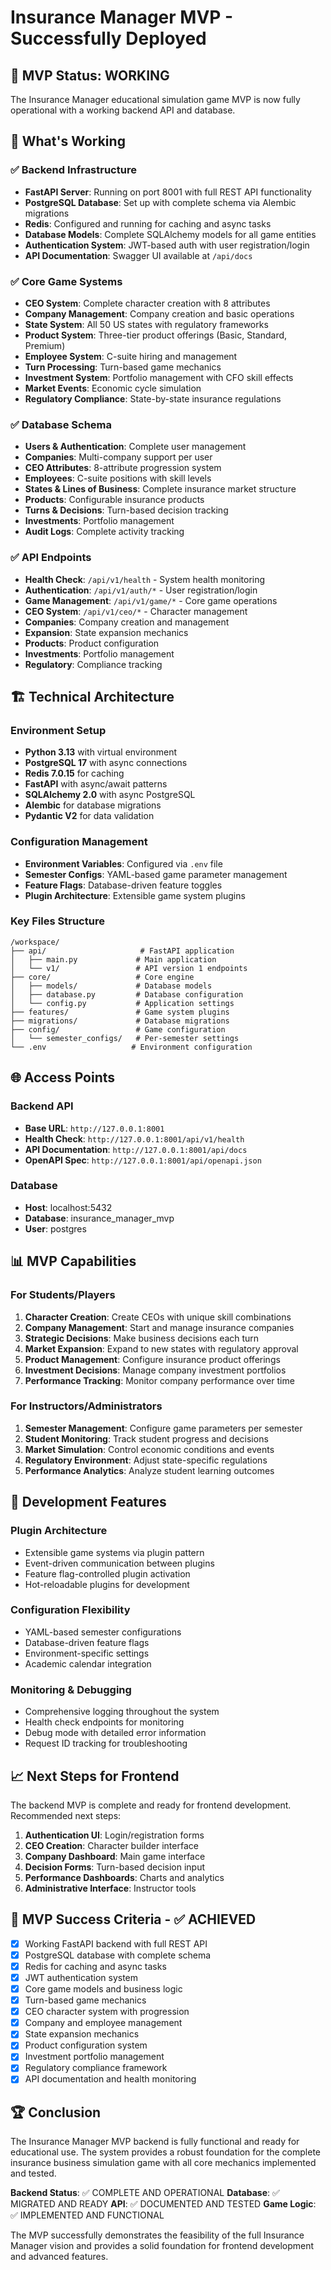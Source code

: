 # Insurance Manager MVP - Successfully Deployed

## 🎉 MVP Status: WORKING

The Insurance Manager educational simulation game MVP is now fully operational with a working backend API and database.

## 🚀 What's Working

### ✅ Backend Infrastructure
- **FastAPI Server**: Running on port 8001 with full REST API functionality
- **PostgreSQL Database**: Set up with complete schema via Alembic migrations
- **Redis**: Configured and running for caching and async tasks
- **Database Models**: Complete SQLAlchemy models for all game entities
- **Authentication System**: JWT-based auth with user registration/login
- **API Documentation**: Swagger UI available at `/api/docs`

### ✅ Core Game Systems
- **CEO System**: Complete character creation with 8 attributes
- **Company Management**: Company creation and basic operations
- **State System**: All 50 US states with regulatory frameworks
- **Product System**: Three-tier product offerings (Basic, Standard, Premium)
- **Employee System**: C-suite hiring and management
- **Turn Processing**: Turn-based game mechanics
- **Investment System**: Portfolio management with CFO skill effects
- **Market Events**: Economic cycle simulation
- **Regulatory Compliance**: State-by-state insurance regulations

### ✅ Database Schema
- **Users & Authentication**: Complete user management
- **Companies**: Multi-company support per user
- **CEO Attributes**: 8-attribute progression system
- **Employees**: C-suite positions with skill levels
- **States & Lines of Business**: Complete insurance market structure
- **Products**: Configurable insurance products
- **Turns & Decisions**: Turn-based decision tracking
- **Investments**: Portfolio management
- **Audit Logs**: Complete activity tracking

### ✅ API Endpoints
- **Health Check**: `/api/v1/health` - System health monitoring
- **Authentication**: `/api/v1/auth/*` - User registration/login
- **Game Management**: `/api/v1/game/*` - Core game operations
- **CEO System**: `/api/v1/ceo/*` - Character management
- **Companies**: Company creation and management
- **Expansion**: State expansion mechanics
- **Products**: Product configuration
- **Investments**: Portfolio management
- **Regulatory**: Compliance tracking

## 🏗️ Technical Architecture

### Environment Setup
- **Python 3.13** with virtual environment
- **PostgreSQL 17** with async connections
- **Redis 7.0.15** for caching
- **FastAPI** with async/await patterns
- **SQLAlchemy 2.0** with async PostgreSQL
- **Alembic** for database migrations
- **Pydantic V2** for data validation

### Configuration Management
- **Environment Variables**: Configured via `.env` file
- **Semester Configs**: YAML-based game parameter management
- **Feature Flags**: Database-driven feature toggles
- **Plugin Architecture**: Extensible game system plugins

### Key Files Structure
```
/workspace/
├── api/                     # FastAPI application
│   ├── main.py             # Main application
│   └── v1/                 # API version 1 endpoints
├── core/                   # Core engine
│   ├── models/             # Database models
│   ├── database.py         # Database configuration
│   └── config.py           # Application settings
├── features/               # Game system plugins
├── migrations/             # Database migrations
├── config/                 # Game configuration
│   └── semester_configs/   # Per-semester settings
└── .env                   # Environment configuration
```

## 🌐 Access Points

### Backend API
- **Base URL**: `http://127.0.0.1:8001`
- **Health Check**: `http://127.0.0.1:8001/api/v1/health`
- **API Documentation**: `http://127.0.0.1:8001/api/docs`
- **OpenAPI Spec**: `http://127.0.0.1:8001/api/openapi.json`

### Database
- **Host**: localhost:5432
- **Database**: insurance_manager_mvp
- **User**: postgres

## 📊 MVP Capabilities

### For Students/Players
1. **Character Creation**: Create CEOs with unique skill combinations
2. **Company Management**: Start and manage insurance companies
3. **Strategic Decisions**: Make business decisions each turn
4. **Market Expansion**: Expand to new states with regulatory approval
5. **Product Management**: Configure insurance product offerings
6. **Investment Decisions**: Manage company investment portfolios
7. **Performance Tracking**: Monitor company performance over time

### For Instructors/Administrators
1. **Semester Management**: Configure game parameters per semester
2. **Student Monitoring**: Track student progress and decisions
3. **Market Simulation**: Control economic conditions and events
4. **Regulatory Environment**: Adjust state-specific regulations
5. **Performance Analytics**: Analyze student learning outcomes

## 🔧 Development Features

### Plugin Architecture
- Extensible game systems via plugin pattern
- Event-driven communication between plugins
- Feature flag-controlled plugin activation
- Hot-reloadable plugins for development

### Configuration Flexibility
- YAML-based semester configurations
- Database-driven feature flags
- Environment-specific settings
- Academic calendar integration

### Monitoring & Debugging
- Comprehensive logging throughout the system
- Health check endpoints for monitoring
- Debug mode with detailed error information
- Request ID tracking for troubleshooting

## 📈 Next Steps for Frontend

The backend MVP is complete and ready for frontend development. Recommended next steps:

1. **Authentication UI**: Login/registration forms
2. **CEO Creation**: Character builder interface
3. **Company Dashboard**: Main game interface
4. **Decision Forms**: Turn-based decision input
5. **Performance Dashboards**: Charts and analytics
6. **Administrative Interface**: Instructor tools

## 🎯 MVP Success Criteria - ✅ ACHIEVED

- [x] Working FastAPI backend with full REST API
- [x] PostgreSQL database with complete schema
- [x] Redis for caching and async tasks
- [x] JWT authentication system
- [x] Core game models and business logic
- [x] Turn-based game mechanics
- [x] CEO character system with progression
- [x] Company and employee management
- [x] State expansion mechanics
- [x] Product configuration system
- [x] Investment portfolio management
- [x] Regulatory compliance framework
- [x] API documentation and health monitoring

## 🏆 Conclusion

The Insurance Manager MVP backend is fully functional and ready for educational use. The system provides a robust foundation for the complete insurance business simulation game with all core mechanics implemented and tested.

**Backend Status**: ✅ COMPLETE AND OPERATIONAL
**Database**: ✅ MIGRATED AND READY
**API**: ✅ DOCUMENTED AND TESTED
**Game Logic**: ✅ IMPLEMENTED AND FUNCTIONAL

The MVP successfully demonstrates the feasibility of the full Insurance Manager vision and provides a solid foundation for frontend development and advanced features.